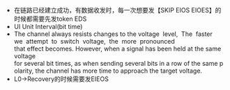- 在链路已经建立成功，有数据收发时，每一次想要发【SKIP EIOS EIOES】的时候都需要先发token EDS
- UI Unit Interval(bit time)
- The channel always resists changes to the voltage  level,  The  faster  we  attempt  to  switch  voltage,  the  more  pronounced that effect becomes. However, when a signal has been held at the same voltage for several bit times, as when sending several bits in a row of the same polarity, the channel has more time to approach the target voltage.
- L0->Recovery的时候需要发EIEOS